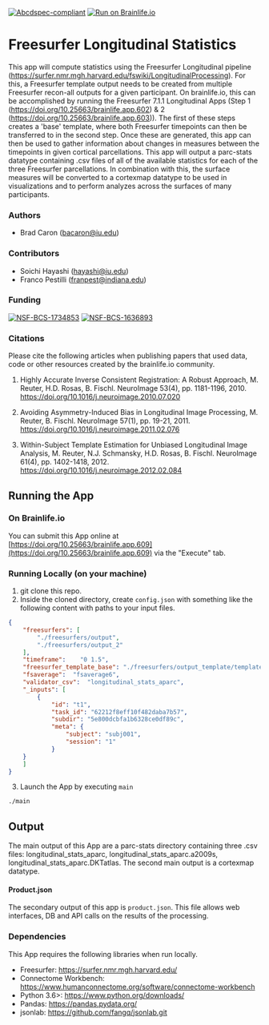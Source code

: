 [![Abcdspec-compliant](https://img.shields.io/badge/ABCD_Spec-v1.1-green.svg)](https://github.com/soichih/abcd-spec)
[![Run on Brainlife.io](https://img.shields.io/badge/Brainlife-bl.app.117-blue.svg)](https://doi.org/10.25663/brainlife.app.609)

# Freesurfer Longitudinal Statistics
This app will compute statistics using the Freesurfer Longitudinal pipeline (https://surfer.nmr.mgh.harvard.edu/fswiki/LongitudinalProcessing). For this, a Freesurfer template output needs to be created from multiple Freesurfer recon-all outputs for a given participant. On brainlife.io, this can be accomplished by running the Freesurfer 7.1.1 Longitudinal Apps (Step 1 (https://doi.org/10.25663/brainlife.app.602) & 2 (https://doi.org/10.25663/brainlife.app.603)). The first of these steps creates a 'base' template, where both Freesurfer timepoints can then be transferred to in the second step. Once these are generated, this app can then be used to gather information about changes in measures between the timepoints in given cortical parcellations. This app will output a parc-stats datatype containing .csv files of all of the available statistics for each of the three Freesurfer parcellations. In combination with this, the surface measures will be converted to a cortexmap datatype to be used in visualizations and to perform analyzes across the surfaces of many participants.

### Authors
- Brad Caron (bacaron@iu.edu)

### Contributors
- Soichi Hayashi (hayashi@iu.edu)
- Franco Pestilli (franpest@indiana.edu)

### Funding
[![NSF-BCS-1734853](https://img.shields.io/badge/NSF_BCS-1734853-blue.svg)](https://nsf.gov/awardsearch/showAward?AWD_ID=1734853)
[![NSF-BCS-1636893](https://img.shields.io/badge/NSF_BCS-1636893-blue.svg)](https://nsf.gov/awardsearch/showAward?AWD_ID=1636893)

### Citations

Please cite the following articles when publishing papers that used data, code or other resources created by the brainlife.io community.

1. Highly Accurate Inverse Consistent Registration: A Robust Approach, M. Reuter, H.D. Rosas, B. Fischl. NeuroImage 53(4), pp. 1181-1196, 2010. https://doi.org/10.1016/j.neuroimage.2010.07.020

2. Avoiding Asymmetry-Induced Bias in Longitudinal Image Processing, M. Reuter, B. Fischl. NeuroImage 57(1), pp. 19-21, 2011. https://doi.org/10.1016/j.neuroimage.2011.02.076

3. Within-Subject Template Estimation for Unbiased Longitudinal Image Analysis, M. Reuter, N.J. Schmansky, H.D. Rosas, B. Fischl. NeuroImage 61(4), pp. 1402-1418, 2012. https://doi.org/10.1016/j.neuroimage.2012.02.084

## Running the App

### On Brainlife.io

You can submit this App online at [https://doi.org/10.25663/brainlife.app.609](https://doi.org/10.25663/brainlife.app.609) via the "Execute" tab.

### Running Locally (on your machine)

1. git clone this repo.
2. Inside the cloned directory, create `config.json` with something like the following content with paths to your input files.

```json
{
    "freesurfers": [
        "./freesurfers/output",
        "./freesurfers/output_2"
    ],
    "timeframe":	"0 1.5",
    "freesurfer_template_base":	"./freesurfers/output_template/template",
    "fsaverage":  "fsaverage6",
    "validator_csv":  "longitudinal_stats_aparc",
    "_inputs": [
        {
            "id": "t1",
            "task_id": "62212f8eff10f482daba7b57",
            "subdir": "5e800dcbfa1b6328ce0df89c",
            "meta": {
                "subject": "subj001",
                "session": "1"
            }
	}
    ]
}
```

<!-- ### Sample Datasets

You can download sample datasets from Brainlife using [Brainlife CLI](https://github.com/brain-life/cli).

```
npm install -g brainlife
bl login
mkdir input
bl dataset download 5b96bcd9059cf900271924f7 && mv 5b96bcd9059cf900271924f7 input/dwi

``` -->


3. Launch the App by executing `main`

```bash
./main
```

## Output

The main output of this App are a parc-stats directory containing three .csv files: longitudinal_stats_aparc, longitudinal_stats_aparc.a2009s, longitudinal_stats_aparc.DKTatlas. The second main output is a cortexmap datatype.


#### Product.json
The secondary output of this app is `product.json`. This file allows web interfaces, DB and API calls on the results of the processing.

### Dependencies

This App requires the following libraries when run locally.

  - Freesurfer: https://surfer.nmr.mgh.harvard.edu/
  - Connectome Workbench: https://www.humanconnectome.org/software/connectome-workbench
  - Python 3.6>: https://www.python.org/downloads/
  - Pandas: https://pandas.pydata.org/
  - jsonlab: https://github.com/fangq/jsonlab.git
